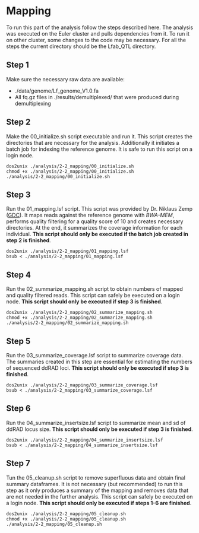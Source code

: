 # Mapping
To run this part of the analysis follow the steps described here. The analysis was executed on the Euler cluster and pulls dependencies from it. To run it on other cluster, some changes to the code may be necessary. For all the steps the current directory should be the Lfab_QTL directory.
## Step 1
Make sure the necessary raw data are available:
* ./data/genome/Lf_genome_V1.0.fa
* All fq.gz files in ./results/demultiplexed/ that were produced during demultiplexing
## Step 2
Make the 00_initialize.sh script executable and run it. This script creates the directories that are necessary for the analysis. Additionally it initiates a batch job for indexing the reference genome. It is safe to run this script on a login node.
```
dos2unix ./analysis/2-2_mapping/00_initialize.sh
chmod +x ./analysis/2-2_mapping/00_initialize.sh
./analysis/2-2_mapping/00_initialize.sh
```
## Step 3
Run the 01_mapping.lsf script. This script was provided by Dr. Niklaus Zemp ([GDC](https://gdc.ethz.ch/)). It maps reads against the reference genome with *BWA-MEM*, performs quality filtering for a quality score of 10 and creates necessary directories. At the end, it summarizes the coverage information for each individual. **This script should only be executed if the batch job created in step 2 is finished**.
```
dos2unix ./analysis/2-2_mapping/01_mapping.lsf
bsub < ./analysis/2-2_mapping/01_mapping.lsf
```
## Step 4
Run the 02_summarize_mapping.sh script to obtain numbers of mapped and quality filtered reads. This script can safely be executed on a login node. **This script should only be executed if step 3 is finished**.
```
dos2unix ./analysis/2-2_mapping/02_summarize_mapping.sh
chmod +x ./analysis/2-2_mapping/02_summarize_mapping.sh
./analysis/2-2_mapping/02_summarize_mapping.sh
```
## Step 5
Run the 03_summarize_coverage.lsf script to summarize coverage data. The summaries created in this step are essential for estimating the numbers of sequenced ddRAD loci. **This script should only be executed if step 3 is finished**.
```
dos2unix ./analysis/2-2_mapping/03_summarize_coverage.lsf
bsub < ./analysis/2-2_mapping/03_summarize_coverage.lsf
```
## Step 6
Run the 04_summarize_insertsize.lsf script to summarize mean and sd of ddRAD locus size. **This script should only be executed if step 3 is finished**.
```
dos2unix ./analysis/2-2_mapping/04_summarize_insertsize.lsf
bsub < ./analysis/2-2_mapping/04_summarize_insertsize.lsf
```
## Step 7
Tun the 05_cleanup.sh script to remove superfluous data and obtain final summary dataframes. It is not necessary (but recommended) to run this step as it only produces a summary of the mapping and removes data that are not needed in the further analysis. This script can safely be executed on a login node. **This script should only be executed if steps 1-6 are finished**.
```
dos2unix ./analysis/2-2_mapping/05_cleanup.sh
chmod +x ./analysis/2-2_mapping/05_cleanup.sh
./analysis/2-2_mapping/05_cleanup.sh
```
